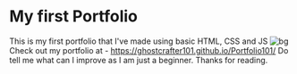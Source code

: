 # My first Portfolio
This is my first portfolio that I've made using basic HTML, CSS and JS
![bg](https://github.com/GhostCrafter101/Cool-portfolio-ig/assets/73681993/e69ae5c2-7d63-44f0-86b2-e84cbb1fca58)
Check out my portfolio at - https://ghostcrafter101.github.io/Portfolio101/
Do tell me what can I improve as I am just a beginner. 
Thanks for reading.